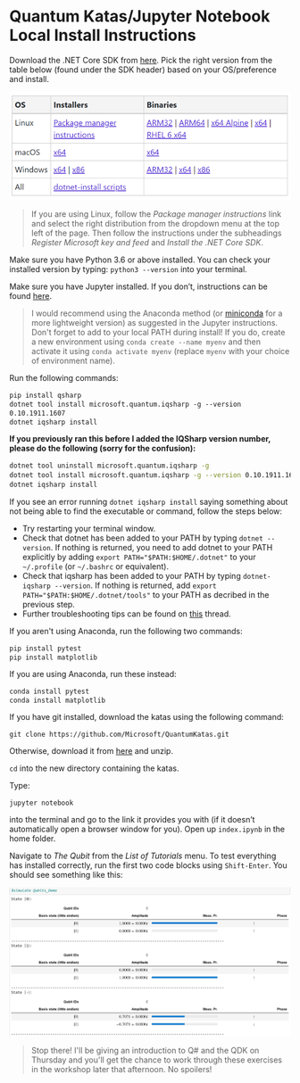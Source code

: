 # Quantum Katas/Jupyter Notebook Local Install Instructions

Download the .NET Core SDK from [here](https://dotnet.microsoft.com/download/dotnet-core/3.1). Pick the right version from the table below (found under the SDK header) based on your OS/preference and install.

![.NET Core install table](./dotnet.png)

>If you are using Linux, follow the _Package manager instructions_ link and select the right distribution from the dropdown menu at the top left of the page. Then follow the instructions under the subheadings _Register Microsoft key and feed_ and _Install the .NET Core SDK_.

Make sure you have Python 3.6 or above installed. You can check your installed version by typing: `python3 --version` into your terminal.

Make sure you have Jupyter installed. If you don’t, instructions can be found [here](https://jupyter.readthedocs.io/en/latest/install.html).

>I would recommend using the Anaconda method (or [miniconda](https://docs.conda.io/en/latest/miniconda.html) for a more lightweight version) as suggested in the Jupyter instructions. Don't forget to add to your local PATH during install! If you do, create a new environment using `conda create --name myenv` and then activate it using `conda activate myenv` (replace `myenv` with your choice of environment name).

Run the following commands:
```
pip install qsharp
dotnet tool install microsoft.quantum.iqsharp -g --version 0.10.1911.1607
dotnet iqsharp install
```

**If you previously ran this before I added the IQSharp version number, please do the following (sorry for the confusion):**

```bash
dotnet tool uninstall microsoft.quantum.iqsharp -g
dotnet tool install microsoft.quantum.iqsharp -g --version 0.10.1911.1607
dotnet iqsharp install
```

If you see an error running `dotnet iqsharp install` saying something about not being able to find the executable or command, follow the steps below:

- Try restarting your terminal window.
- Check that dotnet has been added to your PATH by typing `dotnet --version`. If nothing is returned, you need to add dotnet to your PATH explicitly by adding `export PATH="$PATH:$HOME/.dotnet"` to your `~/.profile` (or `~/.bashrc` or equivalent).
- Check that iqsharp has been added to your PATH by typing `dotnet-iqsharp --version`. If nothing is returned, add `export PATH="$PATH:$HOME/.dotnet/tools"` to your PATH as decribed in the previous step. 
- Further troubleshooting tips can be found on [this](https://github.com/microsoft/iqsharp/issues/14) thread.

If you aren't using Anaconda, run the following two commands:
```
pip install pytest
pip install matplotlib
```

If you are using Anaconda, run these instead:
```
conda install pytest
conda install matplotlib
```

If you have git installed, download the katas using the following command:
```
git clone https://github.com/Microsoft/QuantumKatas.git
```

Otherwise, download it from [here](https://github.com/Microsoft/QuantumKatas/archive/master.zip) and unzip.

`cd` into the new directory containing the katas.

Type:
```
jupyter notebook
```
into the terminal and go to the link it provides you with (if it doesn’t automatically open a browser window for you). Open up `index.ipynb` in the home folder.

Navigate to _The Qubit_ from the _List of Tutorials_ menu. To test everything has installed correctly, run the first two code blocks using `Shift-Enter`. You should see something like this:

![Qubit kata output](./qubit-kata.PNG)

>Stop there! I'll be giving an introduction to  Q# and the QDK on Thursday  and you'll get the chance to work through these exercises in the workshop later that afternoon. No spoilers!
